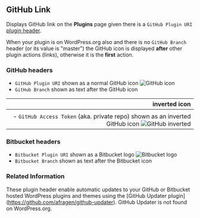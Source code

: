 ## GitHub Link

Displays GitHub link on the **Plugins** page given there is a `GitHub Plugin URI`
[plugin header](https://github.com/szepeviktor/wordpress-plugin-construction/blob/master/github-link/github-link.php#L10).

When your plugin is on WordPress.org also and there is no `GitHub Branch` header (or its value is "master")
the GitHub icon is displayed **after** other plugin actions (links), otherwise it is the **first** action.

### GitHub headers

- `GitHub Plugin URI` shown as a normal GitHub icon ![GitHub icon](https://raw.githubusercontent.com/szepeviktor/wordpress-plugin-construction/master/github-link/icon/GitHub-Mark-32px.png)
- `GitHub Branch` shown as text after the GitHub icon

| inverted icon |
| -------------:|
|               |
| - `GitHub Access Token` (aka. private repo) shown as an inverted GitHub icon ![GitHub inverted](https://raw.githubusercontent.com/szepeviktor/wordpress-plugin-construction/master/github-link/icon/GitHub-Mark-Light-32px.png) |

### Bitbucket headers

- `Bitbucket Plugin URI` shown as a Bitbucket logo ![Bitbucket logo](https://raw.githubusercontent.com/szepeviktor/wordpress-plugin-construction/master/github-link/icon/bitbucket_32_darkblue_atlassian.png)
- `Bitbucket Branch` shown as text after the Bitbucket icon

### Related Information

These plugin header enable automatic updates to your GitHub or Bitbucket hosted WordPress
plugins and themes using the [GitHub Updater plugin] (https://github.com/afragen/github-updater).
GitHub Updater is not found on WordPress.org.
